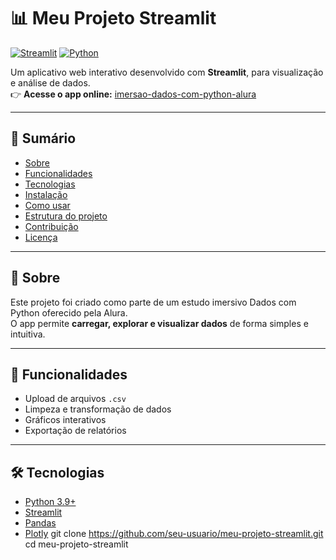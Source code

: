 # 📊 Meu Projeto Streamlit

[![Streamlit](https://img.shields.io/badge/Made%20with-Streamlit-FF4B4B?logo=streamlit&logoColor=white)](https://streamlit.io/)
[![Python](https://img.shields.io/badge/Python-3.9%2B-blue?logo=python&logoColor=white)](https://www.python.org/)

Um aplicativo web interativo desenvolvido com **Streamlit**, para visualização e análise de dados.  
👉 **Acesse o app online:** [imersao-dados-com-python-alura](https://dados-com-python-alura2025.streamlit.app/)

---

## 📑 Sumário

- [Sobre](#-sobre)
- [Funcionalidades](#-funcionalidades)
- [Tecnologias](#-tecnologias)
- [Instalação](#-instalação)
- [Como usar](#-como-usar)
- [Estrutura do projeto](#-estrutura-do-projeto)
- [Contribuição](#-contribuição)
- [Licença](#-licença)

---

## 📌 Sobre

Este projeto foi criado como parte de um estudo imersivo Dados com Python oferecido pela Alura.  
O app permite **carregar, explorar e visualizar dados** de forma simples e intuitiva.

---

## 🚀 Funcionalidades

- Upload de arquivos `.csv`
- Limpeza e transformação de dados
- Gráficos interativos
- Exportação de relatórios

---

## 🛠 Tecnologias

- [Python 3.9+](https://www.python.org/)
- [Streamlit](https://streamlit.io/)
- [Pandas](https://pandas.pydata.org/)
- [Plotly](https://plotly.com/python/) 
git clone https://github.com/seu-usuario/meu-projeto-streamlit.git
cd meu-projeto-streamlit
